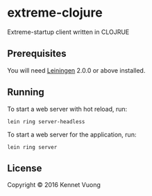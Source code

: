 # extreme-clojure

Extreme-startup client written in CLOJRUE

## Prerequisites

You will need [Leiningen][] 2.0.0 or above installed.

[leiningen]: https://github.com/technomancy/leiningen

## Running

To start a web server with hot reload, run: 

    lein ring server-headless

To start a web server for the application, run:

    lein ring server

## License

Copyright © 2016 Kennet Vuong
